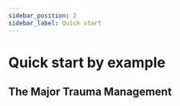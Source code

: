 ```yaml
---
sidebar_position: 2
sidebar_label: Quick start
---
```


# Quick start by example
## The Major Trauma Management